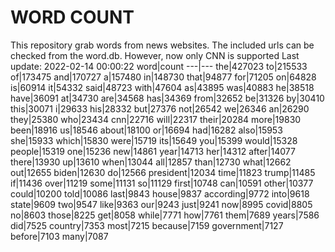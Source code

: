 # WORD COUNT
This repository grab words from news websites. The included urls can be checked from the word.db.
However, now only CNN is supported
Last update: 2022-02-14 00:00:22
word|count
---|---
the|427023
to|215533
of|173475
and|170727
a|157480
in|148730
that|94877
for|71205
on|64828
is|60914
it|54332
said|48723
with|47604
as|43895
was|40883
he|38518
have|36091
at|34730
are|34568
has|34369
from|32652
be|31326
by|30410
this|30071
i|29633
his|28332
but|27376
not|26542
we|26346
an|26290
they|25380
who|23434
cnn|22716
will|22317
their|20284
more|19830
been|18916
us|18546
about|18100
or|16694
had|16282
also|15953
she|15933
which|15830
were|15719
its|15649
you|15399
would|15328
people|15319
one|15236
new|14861
year|14713
her|14312
after|14077
there|13930
up|13610
when|13044
all|12857
than|12730
what|12662
out|12655
biden|12630
do|12566
president|12034
time|11823
trump|11485
if|11436
over|11219
some|11131
so|11129
first|10748
can|10591
other|10377
could|10200
told|10086
last|9843
house|9837
according|9772
into|9618
state|9609
two|9547
like|9363
our|9243
just|9241
now|8995
covid|8805
no|8603
those|8225
get|8058
while|7771
how|7761
them|7689
years|7586
did|7525
country|7353
most|7215
because|7159
government|7127
before|7103
many|7087
